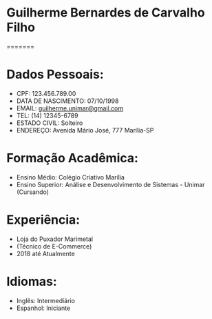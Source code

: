 # Guilherme Bernardes de Carvalho Filho

=======
# Dados Pessoais:

- CPF: 123.456.789.00
- DATA DE NASCIMENTO: 07/10/1998
- EMAIL: guilherme.unimar@gmail.com
- TEL: (14) 12345-6789
- ESTADO CIVIL: Solteiro
- ENDEREÇO: Avenida Mário José, 777 Marília-SP


# Formação Acadêmica:

- Ensino Médio: Colégio Criativo Marília
- Ensino Superior: Análise e Desenvolvimento de Sistemas - Unimar (Cursando)


# Experiência:

- Loja do Puxador Marimetal
- (Técnico de E-Commerce)
- 2018 até Atualmente


# Idiomas:

- Inglês: Intermediário
- Espanhol: Iniciante
